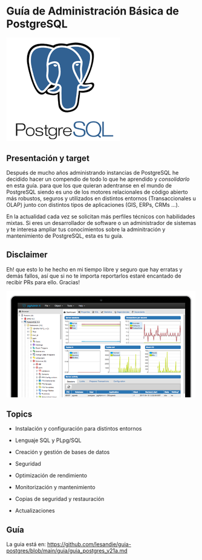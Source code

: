 # Guía de Administración Básica de PostgreSQL

<img src="./imagenes/postgresql-logo.png" alt="cv" width="300"/><br>

## Presentación y target


Después de mucho años administrando instancias de PostgreSQL he decidido hacer un compendio de todo lo que he aprendido y *consolidarlo* en esta guía.
para que los que quieran adentranse en el mundo de PostgreSQL siendo
es uno de los motores relacionales de código abierto más robustos, seguros y
utilizados en distintos entornos (Transaccionales u OLAP) junto 
con distintos tipos de aplicaciones (GIS, ERPs, CRMs ...).

En la actualidad cada vez se solicitan más perfiles técnicos con
habilidades mixtas. Si eres un desarrollador de software o
un administrador de sistemas y te interesa ampliar tus conocimientos
sobre la adminitración y mantenimiento de PostgreSQL, esta es tu guía.

## Disclaimer

Eh! que esto lo he hecho en mi tiempo libre y seguro que hay erratas y demás fallos, así que si no te importa reportarlos estaré encantado de recibir PRs para ello.
Gracias!


<img src="./imagenes/pgadmin.png" alt="cv" width="500"/><br>

## Topics


- Instalación y configuración para distintos entornos

- Lenguaje SQL y PLpg/SQL

- Creación y gestión de bases de datos

- Seguridad

- Optimización de rendimiento

- Monitorización y mantenimiento

- Copias de seguridad y restauración

- Actualizaciones


## Guía

La guia está en: <https://github.com/lesandie/guia-postgres/blob/main/guia/guia_postgres_v21a.md>
